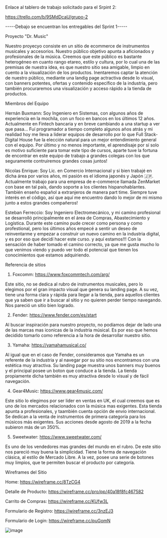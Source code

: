 Enlace al tablero de trabajo solicitado para el Srpint 2:

https://trello.com/b/9SMdDcaU/grupo-2






-----Debajo se encuentran los entregables del Sprint 1-----

Proyecto "Dr. Music"

Nuestro proyecyo consiste en un sitio de ecommerce de instrumentos musicales y accesorios. Nuestro público objetivo apunta a aficionados y profesionales de la música. Creemos que este público es bastante heterogéneo en cuanto rango etareo, estilo y cultura, por lo cual una de las premisas de nuestra idea, es que nuestro sitio sea amigable, limpio en cuento a la visualización de los productos. 
Inentaremos captar la atención de nuestro público, mediante una landig page actractiva desde  lo visual, con banners potentes, ofertas y contenido específico de la industria, pero también procuraremos una visualización y acceso rápido a la tienda de productos.

Miembros del Equipo

Hernán Buxmann: Soy Ingeniero en Sistemas, con algunos años de experiencia en la mochila, con un foco en bancos en los últimos 12 años. Actualmente en Fintech bancaria y en breve cambiando a una startup a ver que pasa... Fuí programador a tiempo completo algunos años atrás y mi realidad hoy me lleva a liderar equipos de desarrollo por lo que Full Stack-Digital House fue la elección natural para un mejor entendimiento general con el equipo. Por último y no menos importante, el aprendisaje por sí solo es motivo suficiente para tomar este tipo de cursos, aparte tuve la fortuna de encontrar en este equipo de trabajo a grandes colegas con los que seguramente contruiremos grandes cosas juntos!

Nicolas Enrique: Soy Lic. en Comercio Internacional y si bien trabajé en dicha área por varios años, mi pasión es el idioma japonés y Japón 🇯🇵. Actualmente trabajo para una empresa de e-commerce llamada ZenMarket con base en tal país, dando soporte a los clientes hispanohablantes. También enseño español a extranjeros de manera part time. Siempre tuve interés en el código, así que aquí me encuentro dando lo mejor de mi mismo junto a estos grandes compañeros!

Esteban Ferreccio: Soy Ingeniero Electromecánico, y mi camino profesional se desarrolló principalmente en el área de Compras, Abastecimiento y Logística. Durante este camino pude crecer como persona y como profestional, pero los últimos años empecé a sentir un deseo de reinventarme y empezar a construir un nuevo camino en la industria digital, y es por eso que decidí hacer este curso. y aquí estamos!!! Con la sensación de haber tomado el camino correcto, ya que me gusta mucho lo que venimos viendo y puedo ver todo el potencial que tienen los conocimientos que estamos adquiriendo.


Referencia de sitios

1) Foxcomm: https://www.foxcommtech.com/arg/

Este sitio, no se dedica al rubro de instrumentos musicales, pero lo elegimos por el gran impacto visual que genera su landing page. A su vez, tiene una forma clara y rápida para llegar a la tienda, para aquellos clientes que ya saben que ir a buscar al sitio y no quieren perder tiempo navegando. Nos pareció un sitio bien logrado.

2) Fender: https://www.fender.com/es/start 

Al buscar inspiración para nuestro proyecto, no podíamos dejar de lado una de las marcas mas iconicas de la industria músical. Es por eso que hemos decidido tomarlo como referencia a la hora de desarrollar nuestro sitio.

3) Yamaha: https://yamahamusical.co/ 

Al igual que en el caso de Fender, consideramos que Yamaha es un referente de la industria y al navegar por su sitio nos encontramos con una estética muy atractiva. Su landing page muestra unos banners muy buenos y el principal posee un boton que conduce a la tienda. La tienda propiamente dicha también es muy atractiva desde lo visual y de fácil navegación.

4) Gear4Music: https://www.gear4music.com/

Este sitio lo elegimos por ser lider en ventas en UK, el cual creemos que es uno de los mercados relacionados con la música mas exigentes. Esta tienda apunta a profesionales, y taambién cuenta opción de envío internacional. Se dedican a la venta de instrumentos de primera categoría para los músicos más exigentes.
Sus acciones desde agosto de 2019 a la fecha subieron más de un 350%. 

5) Sweetwater: https://www.sweetwater.com/

Es uno de los vendedores mas grandes del mundo en el rubro. De este sitio nos pareció muy buena la simplicidad. Tiene la forma de navegación clásica, al estilo de Mercado Libre.
A la vez, posee una serie de botones muy limpios, que te permiten buscar el producto por categoría.

Wireframes del Sitio

Home: https://wireframe.cc/8TzCG4

Detalle de Producto: https://wireframe.cc/pro/pp/40a18f8fc467582

Carrito de Compras: https://wireframe.cc/KUfw3L

Formulario de Registro: https://wireframe.cc/3nzEJ3 

Formulario de Login: https://wireframe.cc/puGomN

![image](https://user-images.githubusercontent.com/88996173/132124073-b88aec67-433c-4501-b3e9-293f74aa2716.png)



